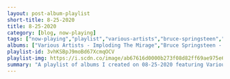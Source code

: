 ```yaml
---
layout: post-album-playlist
short-title: 8-25-2020
title: 8-25-2020
category: [blog, now-playing]
tags: ["now-playing","playlist","various-artists","bruce-springsteen","various-artists"]
albums: ["Various Artists - Imploding The Mirage","Bruce Springsteen - Born To Run","Various Artists - Zeno Mountain EP"]
playlist-id: 3vhKSBpJ9moBd67XcmqOCV
playlist-img: https://i.scdn.co/image/ab67616d0000b273f08d82ff69ae975e6e5f395e
summary: "A playlist of albums I created on 08-25-2020 featuring Various Artists, Bruce Springsteen, and Various Artists"
---
```

